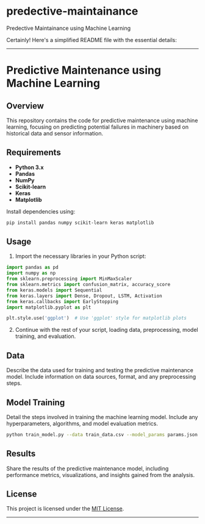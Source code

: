# predective-maintainance
Predective Maintainance using Machine Learning


Certainly! Here's a simplified README file with the essential details:

---

# Predictive Maintenance using Machine Learning

## Overview

This repository contains the code for predictive maintenance using machine learning, focusing on predicting potential failures in machinery based on historical data and sensor information.

## Requirements

- **Python 3.x**
- **Pandas**
- **NumPy**
- **Scikit-learn**
- **Keras**
- **Matplotlib**

Install dependencies using:

```bash
pip install pandas numpy scikit-learn keras matplotlib
```

## Usage

1. Import the necessary libraries in your Python script:

```python
import pandas as pd
import numpy as np
from sklearn.preprocessing import MinMaxScaler
from sklearn.metrics import confusion_matrix, accuracy_score
from keras.models import Sequential
from keras.layers import Dense, Dropout, LSTM, Activation
from keras.callbacks import EarlyStopping
import matplotlib.pyplot as plt

plt.style.use('ggplot')  # Use 'ggplot' style for matplotlib plots
```

2. Continue with the rest of your script, loading data, preprocessing, model training, and evaluation.

## Data

Describe the data used for training and testing the predictive maintenance model. Include information on data sources, format, and any preprocessing steps.

## Model Training

Detail the steps involved in training the machine learning model. Include any hyperparameters, algorithms, and model evaluation metrics.

```bash
python train_model.py --data train_data.csv --model_params params.json
```

## Results

Share the results of the predictive maintenance model, including performance metrics, visualizations, and insights gained from the analysis.

## License

This project is licensed under the [MIT License](LICENSE).

---

